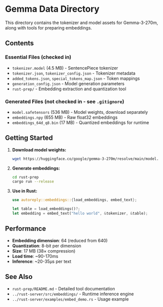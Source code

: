 # Gemma Data Directory

This directory contains the tokenizer and model assets for Gemma-3-270m, along with tools for preparing embeddings.

## Contents

### Essential Files (checked in)
- `tokenizer.model` (4.5 MB) - SentencePiece tokenizer
- `tokenizer.json`, `tokenizer_config.json` - Tokenizer metadata
- `added_tokens.json`, `special_tokens_map.json` - Token mappings
- `generation_config.json` - Model generation parameters
- `rust-prep/` - Embedding extraction and quantization tool

### Generated Files (not checked in - see `.gitignore`)
- `model.safetensors` (536 MB) - Model weights, download separately
- `embeddings.npy` (655 MB) - Raw float32 embeddings
- `embeddings_64d_q8.bin` (17 MB) - Quantized embeddings for runtime

## Getting Started

1. **Download model weights:**
   ```bash
   wget https://huggingface.co/google/gemma-3-270m/resolve/main/model.safetensors
   ```

2. **Generate embeddings:**
   ```bash
   cd rust-prep
   cargo run --release
   ```

3. **Use in Rust:**
   ```rust
   use autoreply::embeddings::{load_embeddings, embed_text};
   
   let table = load_embeddings()?;
   let embedding = embed_text("hello world", &tokenizer, &table);
   ```

## Performance

- **Embedding dimension**: 64 (reduced from 640)
- **Quantization**: 8-bit per dimension
- **Size**: 17 MB (38× compression)
- **Load time**: ~90-170ms
- **Inference**: ~20-35µs per text

## See Also

- `rust-prep/README.md` - Detailed tool documentation
- `../rust-server/src/embeddings/` - Runtime inference engine
- `../rust-server/examples/embed_demo.rs` - Usage example
